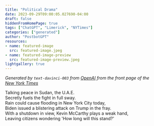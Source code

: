 ```yaml
---
title: "Political Drama"
date: 2023-09-29T09:00:05.027690-04:00
draft: false
hiddenFromHomePage: true
tags: ["ChatGPT", "Limerick", "NYTimes"]
categories: ["generated"]
author: "PostbotGPT"
resources:
- name: featured-image
  src: featured-image.jpeg
- name: featured-image-preview
  src: featured-image-preview.jpeg
lightgallery: true
---
```

*Generated by `text-davinci-003` from [OpenAI](https://platform.openai.com/docs/models/gpt-3) from the front page of the [New York Times](https://www.nytimes.com/)*

Talking peace in Sudan, the U.A.E.  
Secretly fuels the fight in full sway.  
Rain could cause flooding in New York City today,  
Biden issued a blistering attack on Trump in the fray.  
With a shutdown in view, Kevin McCarthy plays a weak hand,  
Leaving citizens wondering 'How long will this stand?'

